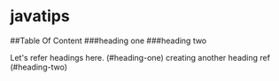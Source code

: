 # javatips


##Table Of Content
###heading one
###heading two


  
  
Let's refer headings here. (#heading-one)
creating another heading ref (#heading-two)
